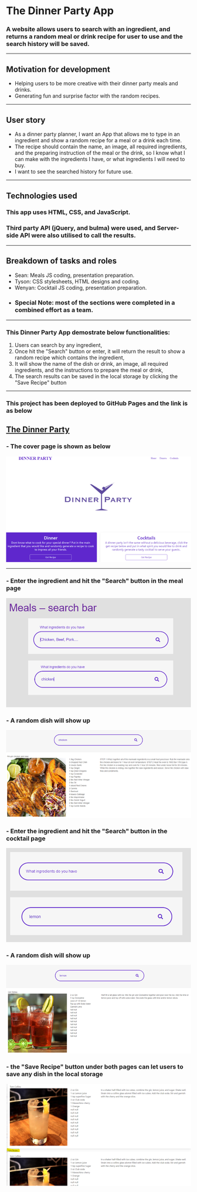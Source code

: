 # The Dinner Party App

### A website allows users to search with an ingredient, and returns a random meal or drink recipe for user to use and the search history will be saved.

---

## Motivation for development
* Helping users to be more creative with their dinner party meals and drinks.
* Generating fun and surprise factor with the random recipes.

 ---

## User story
* As a dinner party planner, I want an App that allows me to type in an ingredient and show a random recipe for a meal or a drink each time.
* The recipe should contain the name, an image, all required ingredients, and the preparing instruction of the meal or the drink, so I know what I can make with the ingredients I have, or what ingredients I will need to buy.
* I want to see the searched history for future use.

---

## Technologies used
### This app uses HTML, CSS, and JavaScript.
### Third party API (jQuery, and bulma) were used, and Server-side API were also utilised to call the results.


---

## Breakdown of tasks and roles
* Sean: Meals JS coding, presentation preparation.
* Tyson: CSS stylesheets, HTML designs and coding.
* Wenyan: Cocktail JS coding, presentation preparation.
* ### Special Note: most of the sections were completed in a combined effort as a team.

---

### This Dinner Party App demostrate below functionalities:

1. Users can search by any ingredient,
2. Once hit the "Search" button or enter, it will return the result to show a random recipe which contains the ingredient,
3. It will show the name of the dish or drink, an image, all required ingredients, and the instructions to prepare the meal or drink,
4. The search results can be saved in the local storage by clicking the "Save Recipe" button


---

### This project has been deployed to GitHub Pages and the link is as below

## [The Dinner Party](https://kittenknight06.github.io/project1-dinnerPartyApp/index.html)

### - The cover page is shown as below

![image](Assets/photos/cover.png)

---

### - Enter the ingredient and hit the "Search" button in the meal page

![image](Assets/photos/mealsearchbar.png)

### - A random dish will show up

![image](Assets/photos/mealresult.png)

### - Enter the ingredient and hit the "Search" button in the cocktail page

![image](Assets/photos/cocktailsearchbar.png)

### - A random dish will show up

![image](Assets/photos/cocktailresult.png)

### - the "Save Recipe" button under both pages can let users to save any dish in the local storage

![image](Assets/photos/saverecipe.png)